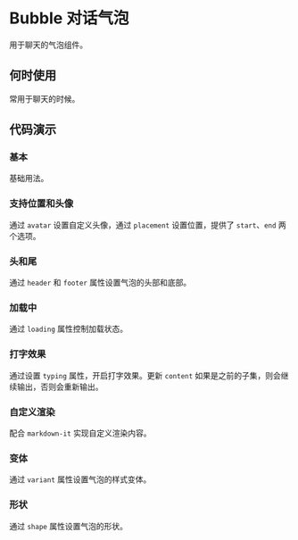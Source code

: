 <script setup>
import BubbleBasic from '../src/bubble/demo/basic.vue'
import BubbleAvatarAndPlacement from '../src/bubble/demo/avatar-and-placement.vue'
import BubbleHeaderAndFooter from '../src/bubble/demo/header-and-footer.vue'
import BubbleLoading from '../src/bubble/demo/loading.vue'
import BubbleTyping from '../src/bubble/demo/typing.vue'
import BubbleMarkdown from '../src/bubble/demo/markdown.vue'
import BubbleVariant from '../src/bubble/demo/variant.vue'
import BubbleShape from '../src/bubble/demo/shape.vue'
</script>

# Bubble 对话气泡

用于聊天的气泡组件。

## 何时使用

常用于聊天的时候。

## 代码演示

### 基本

基础用法。

<BubbleBasic />

### 支持位置和头像

通过 `avatar` 设置自定义头像，通过 `placement` 设置位置，提供了 `start`、`end` 两个选项。

<BubbleAvatarAndPlacement />

### 头和尾

通过 `header` 和 `footer` 属性设置气泡的头部和底部。

<BubbleHeaderAndFooter />

### 加载中

通过 `loading` 属性控制加载状态。

<BubbleLoading />

### 打字效果

通过设置 `typing` 属性，开启打字效果。更新 `content` 如果是之前的子集，则会继续输出，否则会重新输出。

<BubbleTyping />

### 自定义渲染

配合 `markdown-it` 实现自定义渲染内容。

<BubbleMarkdown />

### 变体

通过 `variant` 属性设置气泡的样式变体。

<BubbleVariant />

### 形状

通过 `shape` 属性设置气泡的形状。

<BubbleShape />
